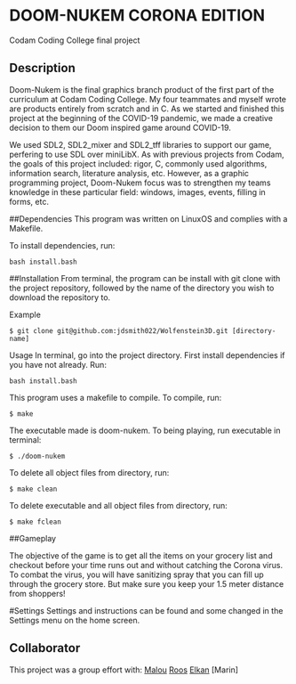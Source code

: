 # DOOM-NUKEM CORONA EDITION
Codam Coding College final project


## Description

Doom-Nukem is the final graphics branch product of the first part of the curriculum at Codam Coding College. My four teammates and myself wrote are products entirely from scratch and in C. As we started and finished this project at the beginning of the COVID-19 pandemic, we made a creative decision to them our Doom inspired game around COVID-19. 

We used SDL2, SDL2_mixer and SDL2_tff libraries to support our game, perfering to use SDL over miniLibX. As with previous projects from Codam, the goals of this project included: rigor, C, commonly used algorithms, information search, literature analysis, etc. However, as a graphic programming project, Doom-Nukem focus was to strengthen my teams knowledge in these particular field: windows, images, events, filling in forms, etc.


##Dependencies
This program was written on LinuxOS and complies with a Makefile.

To install dependencies, run: 
```
bash install.bash
```

##Installation
From terminal, the program can be install with git clone with the project repository, followed by the name of the directory you wish to download the repository to.

Example
```
$ git clone git@github.com:jdsmith022/Wolfenstein3D.git [directory-name]
```

Usage
In terminal, go into the project directory. First install dependencies if you have not already. Run:
```
bash install.bash
```
This program uses a makefile to compile. To compile, run:
```
$ make
```

The executable made is doom-nukem. To being playing, run executable in terminal: 
```
$ ./doom-nukem
```
To delete all object files from directory, run:
```
$ make clean
```
To delete executable and all object files from directory, run:
```
$ make fclean
```


##Gameplay

The objective of the game is to get all the items on your grocery list and checkout before your time runs out and without catching the Corona virus. To combat the virus, you will have sanitizing spray that you can fill up through the grocery store. But make sure you keep your 1.5 meter distance from shoppers!

#Settings
Settings and instructions can be found and some changed in the Settings menu on the home screen.

## Collaborator
This project was a group effort with:
[Malou](https://github.com/mminkjan)
[Roos](https://github.com/RoosCocolien)
[Elkan](https://github.com/elkanfrank)
[Marin]
